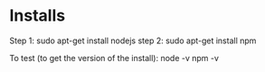 # Installs
Step 1: sudo apt-get install nodejs
step 2: sudo apt-get install npm

To test (to get the version of the install): 
node -v 
npm -v 
